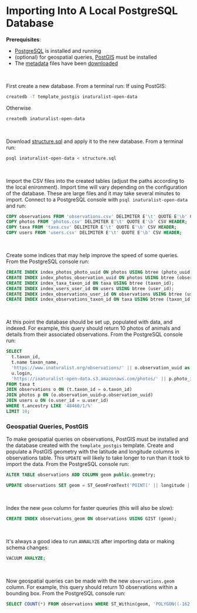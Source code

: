 # Importing Into A Local PostgreSQL Database

**Prerequisites**:
  - [PostgreSQL](https://www.postgresql.org/) is installed and running
  - (optional) for geospatial queries, [PostGIS](https://postgis.net/) must be installed
  - The [metadata](../../../Metadata) files have been [downloaded](../../Download)
<br/>

First create a new database. From a terminal run:
If using PostGIS:
```bash
createdb -T template_postgis inaturalist-open-data
```
Otherwise
```bash
createdb inaturalist-open-data
```

<br/>

Download [structure.sql](../../structure.sql) and apply it to the new database. From a terminal run:
```bash
psql inaturalist-open-data < structure.sql
```
<br/>

Import the CSV files into the created tables (adjust the paths according to the local enironment). Import time will vary depending on the configuration of the database. These are large files and it may take several minutes to import. Connect to a PostgreSQL console with `psql inaturalist-open-data` and run:
```sql
COPY observations FROM 'observations.csv' DELIMITER E'\t' QUOTE E'\b' CSV HEADER;
COPY photos FROM 'photos.csv' DELIMITER E'\t' QUOTE E'\b' CSV HEADER;
COPY taxa FROM 'taxa.csv' DELIMITER E'\t' QUOTE E'\b' CSV HEADER;
COPY users FROM 'users.csv' DELIMITER E'\t' QUOTE E'\b' CSV HEADER;
```
<br/>

Create some indices that may help improve the speed of some queries. From the PostgreSQL console run:
```sql
CREATE INDEX index_photos_photo_uuid ON photos USING btree (photo_uuid);
CREATE INDEX index_photos_observation_uuid ON photos USING btree (observation_uuid);
CREATE INDEX index_taxa_taxon_id ON taxa USING btree (taxon_id);
CREATE INDEX index_users_user_id ON users USING btree (user_id);
CREATE INDEX index_observations_user_id ON observations USING btree (user_id);
CREATE INDEX index_observations_taxon_id ON taxa USING btree (taxon_id);
```
<br/>

At this point the database should be set up, populated with data, and indexed. For example, this query should return 10 photos of animals and details from their associated observations. From the PostgreSQL console run:

```sql
SELECT
  t.taxon_id,
  t.name taxon_name,
  'https://www.inaturalist.org/observations/' || o.observation_uuid as observation_url,
  u.login,
  'https://inaturalist-open-data.s3.amazonaws.com/photos/' || p.photo_id || '/medium.' || p.extension as photo_url
FROM taxa t
JOIN observations o ON (t.taxon_id = o.taxon_id)
JOIN photos p ON (o.observation_uuid=p.observation_uuid)
JOIN users u ON (o.user_id = u.user_id)
WHERE t.ancestry LIKE '48460/1/%'
LIMIT 10;
```

### Geospatial Queries, PostGIS
To make geospatial queries on observations, PostGIS must be installed and the database created with the `template_postgis` template. Create and populate a PostGIS geometry with the latitude and longitude columns in observations table. This `UPDATE` will likely to take longer to run than it took to import the data. From the PostgreSQL console run:
```sql
ALTER TABLE observations ADD COLUMN geom public.geometry;

UPDATE observations SET geom = ST_GeomFromText('POINT(' || longitude || ' ' || latitude || ')', 4326);

```
<br/>

Index the new `geom` column for faster queuries (this will also be slow):
```sql
CREATE INDEX observations_geom ON observations USING GIST (geom);
```
<br/>

It's always a good idea to run `ANNALYZE` after importing data or making schema changes:
```sql
VACUUM ANALYZE;
```
<br/>

Now geospatial queries can be made with the new `observations.geom` column. For example, this query should return 10 observations within a bounding box. From the PostgreSQL console run:
```sql
SELECT COUNT(*) FROM observations WHERE ST_Within(geom, 'POLYGON((-162 18, -153 18, -153 23, -162 23, -162 18))'::geography::geometry);
```
